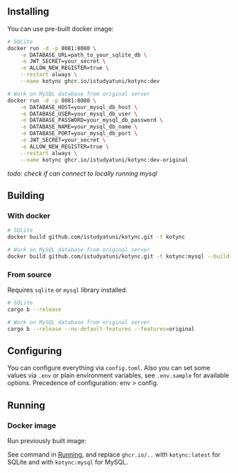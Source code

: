 ## Installing

You can use pre-built docker image:

```sh
# SQLite
docker run -d -p 8081:8080 \
	-e DATABASE_URL=path_to_your_sqlite_db \
	-e JWT_SECRET=your_secret \
	-e ALLOW_NEW_REGISTER=true \
	--restart always \
	--name kotync ghcr.io/istudyatuni/kotync:dev

# Work on MySQL database from original server
docker run -d -p 8081:8080 \
	-e DATABASE_HOST=your_mysql_db_host \
	-e DATABASE_USER=your_mysql_db_user \
	-e DATABASE_PASSWORD=your_mysql_db_password \
	-e DATABASE_NAME=your_mysql_db_name \
 	-e DATABASE_PORT=your_mysql_db_port \
	-e JWT_SECRET=your_secret \
	-e ALLOW_NEW_REGISTER=true \
	--restart always \
	--name kotync ghcr.io/istudyatuni/kotync:dev-original
```

*todo: check if can connect to locally running mysql*

## Building

### With docker

```sh
# SQLite
docker build github.com/istudyatuni/kotync.git -t kotync

# Work on MySQL database from original server
docker build github.com/istudyatuni/kotync.git -t kotync:mysql --build-arg kind=original
```

### From source

Requires `sqlite` or `mysql` library installed.

```sh
# SQLite
cargo b --release

# Work on MySQL database from original server
cargo b --release --no-default-features --features=original
```

<!-- #### Cross-compile

You need [cross](https://github.com/cross-rs/cross?tab=readme-ov-file#installation) installed.

```sh
# SQLite
cross b --release --target=x86_64-unknown-linux-musl

# MySQL
cargo b --release --no-default-features --features=original --target=x86_64-unknown-linux-musl
``` -->

## Configuring

You can configure everything via `config.toml`. Also you can set some values via `.env` or plain environment variables, see `.env.sample` for available options. Precedence of configuration: env > config.

## Running

### Docker image

Run previously built image:

See command in [Running](#installing), and replace `ghcr.io/..` with `kotync:latest` for SQLite and with `kotync:mysql` for MySQL.

<!-- ### Single binary (systemd)

After building from source,  -->

<!-- You need to [build with `cross`](#with-cross) -->
